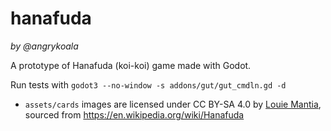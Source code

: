 # hanafuda
_by @angrykoala_

A prototype of Hanafuda (koi-koi) game made with Godot.

Run tests with `godot3 --no-window -s addons/gut/gut_cmdln.gd -d`

* `assets/cards` images are licensed under CC BY-SA 4.0 by [Louie Mantia](https://commons.wikimedia.org/wiki/User:Louiemantia), sourced from <https://en.wikipedia.org/wiki/Hanafuda>
